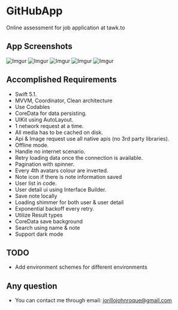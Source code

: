 # GitHubApp

Online assessment for job application at tawk.to

## App Screenshots

![Imgur](https://i.imgur.com/IcKmc31.png)
![Imgur](https://i.imgur.com/Qps0efA.png)
![Imgur](https://i.imgur.com/XPqWXCm.png)
![Imgur](https://i.imgur.com/lcqgbnW.png)
![Imgur](https://i.imgur.com/iXXom5J.png)

## Accomplished Requirements
- Swift 5.1.
- MVVM, Coordinator, Clean architecture
- Use Codables
- CoreData for data persisting.
- UIKit using AutoLayout.
- 1 network request at a time.
- All media has to be cached on disk.
- Api & Image request use all native apis (no 3rd party libraries).
- Offline mode.
- Handle no internet scenario.
- Retry loading data once the connection is available.
- Pagination with spinner.
- Every 4th avatars colour are inverted.
- Note icon if there is note information saved
- User list in code.
- User detail ui using Interface Builder.
- Save note locally
- Loading shimmer for both user & user detail
- Exponential backoff every retry.
- Utilize Result types
- CoreData save background
- Search using name & note
- Support dark mode

## TODO
- Add environment schemes for different environments

## Any question
- You can contact me through email: [jorillojohnroque@gmail.com](mailto:jorillojohnroque@gmail.com)